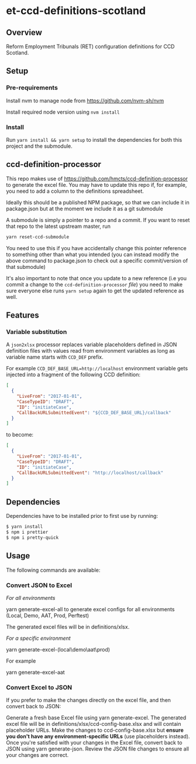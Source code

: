 # et-ccd-definitions-scotland

## Overview

Reform Employment Tribunals (RET) configuration definitions for CCD Scotland.

## Setup

### Pre-requirements 

Install nvm to manage node from https://github.com/nvm-sh/nvm

Install required node version using `nvm install`

### Install

Run `yarn install && yarn setup` to install the dependencies for both this project and the submodule.

## ccd-definition-processor

This repo makes use of https://github.com/hmcts/ccd-definition-processor to generate the excel file. You may have to update this repo if, for example, you need to add a column to the definitions spreadsheet.

Ideally this should be a published NPM package, so that we can include it in package.json but at the moment we include it as a git submodule

A submodule is simply a pointer to a repo and a commit. If you want to reset that repo to the latest upstream master, run

```bash
yarn reset-ccd-submodule
```

You need to use this if you have accidentally change this pointer reference to something other than what you intended (you can instead modify the above command to package.json to check out a specific commit/version of that submodule)

It's also important to note that once you update to a new reference (i.e you commit a change to the `ccd-definition-processor` _file_) you need to make sure everyone else runs `yarn setup` again to get the updated reference as well.

## Features

### Variable substitution

A `json2xlsx` processor replaces variable placeholders defined in JSON definition files with values read from environment variables as long as variable name starts with `CCD_DEF` prefix.

For example `CCD_DEF_BASE_URL=http://localhost` environment variable gets injected into a fragment of the following CCD definition:

```json
[
  {
    "LiveFrom": "2017-01-01",
    "CaseTypeID": "DRAFT",
    "ID": "initiateCase",
    "CallBackURLSubmittedEvent": "${CCD_DEF_BASE_URL}/callback"
  }
]
```

to become:

```json
[
  {
    "LiveFrom": "2017-01-01",
    "CaseTypeID": "DRAFT",
    "ID": "initiateCase",
    "CallBackURLSubmittedEvent": "http://localhost/callback"
  }
]
```

## Dependencies

Dependencies have to be installed prior to first use by running:

```sh
$ yarn install
$ npm i prettier
$ npm i pretty-quick
```

## Usage

The following commands are available:

###  Convert JSON to Excel

_For all environments_

yarn generate-excel-all to generate excel configs for all environments (Local, Demo, AAT, Prod, Perftest)

The generated excel files will be in definitions/xlsx.

_For a specific environment_

yarn generate-excel-(local\demo\aat\prod)

For example

yarn generate-excel-aat

###  Convert Excel to JSON

If you prefer to make the changes directly on the excel file, and then convert back to JSON:

Generate a fresh base Excel file using yarn generate-excel. The generated excel file will be in definitions/xlsx/ccd-config-base.xlsx and will contain placeholder URLs.
Make the changes to ccd-config-base.xlsx but **ensure you don't have any environment-specific URLs** (use placeholders instead).
Once you're satisfied with your changes in the Excel file, convert back to JSON using yarn generate-json.
Review the JSON file changes to ensure all your changes are correct.
